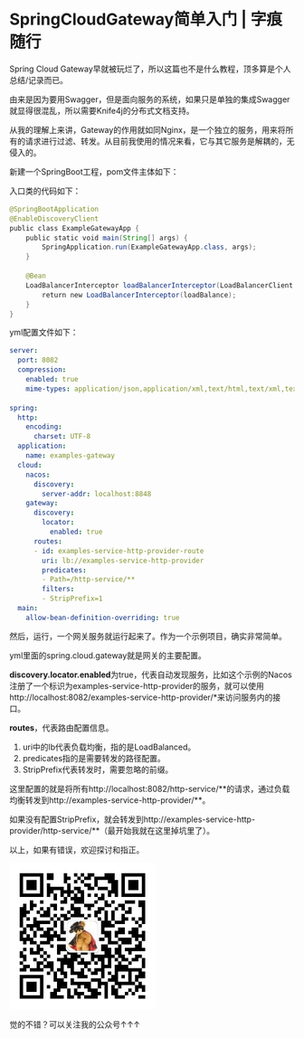# SpringCloudGateway简单入门 | 字痕随行

Spring Cloud Gateway早就被玩烂了，所以这篇也不是什么教程，顶多算是个人总结/记录而已。

由来是因为要用Swagger，但是面向服务的系统，如果只是单独的集成Swagger就显得很混乱，所以需要Knife4j的分布式文档支持。

从我的理解上来讲，Gateway的作用就如同Nginx，是一个独立的服务，用来将所有的请求进行过滤、转发。从目前我使用的情况来看，它与其它服务是解耦的，无侵入的。

新建一个SpringBoot工程，pom文件主体如下：

入口类的代码如下：
```java
@SpringBootApplication
@EnableDiscoveryClient
public class ExampleGatewayApp {
    public static void main(String[] args) {
        SpringApplication.run(ExampleGatewayApp.class, args);
    }

    @Bean
    LoadBalancerInterceptor loadBalancerInterceptor(LoadBalancerClient loadBalance) {
        return new LoadBalancerInterceptor(loadBalance);
    }
}

```
yml配置文件如下：
```yml
server:
  port: 8082
  compression:
    enabled: true
    mime-types: application/json,application/xml,text/html,text/xml,text/plain

spring:
  http:
    encoding:
      charset: UTF-8
  application:
    name: examples-gateway
  cloud:
    nacos:
      discovery:
        server-addr: localhost:8848
    gateway:
      discovery:
        locator:
          enabled: true
      routes:
      - id: examples-service-http-provider-route
        uri: lb://examples-service-http-provider
        predicates:
        - Path=/http-service/**
        filters:
        - StripPrefix=1
  main:
    allow-bean-definition-overriding: true

```
然后，运行，一个网关服务就运行起来了。作为一个示例项目，确实非常简单。

yml里面的spring.cloud.gateway就是网关的主要配置。

**discovery.locator.enabled**为true，代表自动发现服务，比如这个示例的Nacos注册了一个标识为examples-service-http-provider的服务，就可以使用http://localhost:8082/examples-service-http-provider/\*来访问服务内的接口。

**routes**，代表路由配置信息。

1. uri中的lb代表负载均衡，指的是LoadBalanced。
2. predicates指的是需要转发的路径配置。
3. StripPrefix代表转发时，需要忽略的前缀。

这里配置的就是将所有http://localhost:8082/http-service/\*\*的请求，通过负载均衡转发到http://examples-service-http-provider/\*\*。

如果没有配置StripPrefix，就会转发到http://examples-service-http-provider/http-service/\*\*（最开始我就在这里掉坑里了）。

以上，如果有错误，欢迎探讨和指正。

![image](../../images/公众号.jpg)

觉的不错？可以关注我的公众号↑↑↑